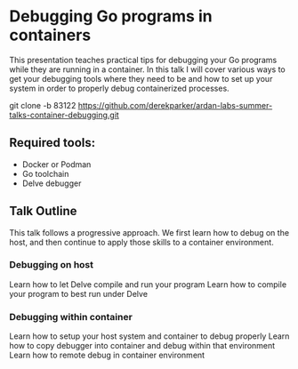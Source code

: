 # Debugging Go programs in containers

This presentation teaches practical tips for debugging your Go programs
while they are running in a container. In this talk I will cover various ways
to get your debugging tools where they need to be and how to set up your system
in order to properly debug containerized processes.

git clone -b 83122 https://github.com/derekparker/ardan-labs-summer-talks-container-debugging.git

## Required tools:

* Docker or Podman
* Go toolchain
* Delve debugger

## Talk Outline

This talk follows a progressive approach. We first learn how to debug on the host, and then continue to apply those skills to a container environment.

### Debugging on host
Learn how to let Delve compile and run your program
Learn how to compile your program to best run under Delve

### Debugging within container
Learn how to setup your host system and container to debug properly
Learn how to copy debugger into container and debug within that environment
Learn how to remote debug in container environment